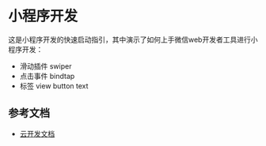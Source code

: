 ﻿# 小程序开发

这是小程序开发的快速启动指引，其中演示了如何上手微信web开发者工具进行小程序开发：

- 滑动插件 swiper
- 点击事件 bindtap
- 标签 view button text

## 参考文档

- [云开发文档](https://developers.weixin.qq.com/miniprogram/dev/wxcloud/basis/getting-started.html)

